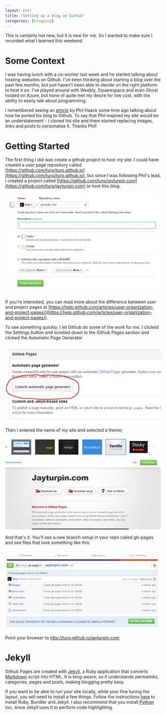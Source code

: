 ```yaml
---
layout: post
title: "Setting up a blog on Github"
categories: [blogging]
---
```


This is certainly not new, but it is new for me. So I wanted to make sure I recorded what I learned this weekend.

# Some Context

I was having lunch with a co-worker last week and he started talking about hosting websites on Github. I've been thinking about starting a blog over the past few months, but just haven't been able to decide on the right platform to host it on. I've played around with Weebly, Squarespace and even Ghost hosted on Azure, but none of quite met my desire for low cost, with the ability to easily talk about programming.

I remembered seeing an [article](http://haacked.com/archive/2013/12/02/dr-jekyll-and-mr-haack/) by Phil Haack some time ago talking about how he ported his blog to Github. To say that Phil inspired my site would be an understatement - I cloned his site and them started replacing images, links and posts to personalize it. Thanks Phil!

# Getting Started

The first thing I did was create a github project to host my site. I could have created a user page repository called [https://github.com/turp/turp.github.io](https://github.com/turp/turp.github.io), but since I was following Phil's lead, I created a project called [https://github.com/turp/jayturpin.com](https://github.com/turp/jayturpin.com) to host this blog. 

![Create Repository](/images/setting_up_blog_on_github/01-create-repo.jpg)

If you're interested, you can read more about the difference between user and project pages at [https://help.github.com/articles/user-organization-and-project-pages/](https://help.github.com/articles/user-organization-and-project-pages/).

To see something quickly, I let Github do some of the work for me. I clicked the Settings button and scrolled down to the Github Pages section and clicked the Automatic Page Generator

![Automatic Page Generator](/images/setting_up_blog_on_github/03-automatic-page-generator.jpg)

Then I entered the name of my site and selected a theme;

![Pick a Theme](/images/setting_up_blog_on_github/04-pick-theme.jpg)

And that's it. You'll see a new branch setup in your repo called gh-pages and see files that look something like this:

![Repository](/images/setting_up_blog_on_github/05-basic-site.jpg)

Point your browser to http://turp.github.io/jayturpin.com

# Jekyll 

Github Pages are created with [Jekyll](http://jekyllrb.com/), a Ruby application that converts [Markdown](http://daringfireball.net/projects/markdown/) script into HTML. It is blog-aware, so it understands permalinks, categories, pages and posts, making blogging pretty easy.

If you want to be able to run your site locally, while your fine tuning the layout, you will need to install a few things. Follow the instructions [here](https://help.github.com/articles/using-jekyll-with-pages/) to install Ruby, Bundler and Jekyll. I also recommend that you install [Python](https://www.python.org/downloads/) too, since Jekyll uses it to perform code highlighting.
  
